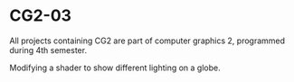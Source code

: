 CG2-03
======

All projects containing CG2 are part of computer graphics 2, programmed during 4th semester.

Modifying a shader to show different lighting on a globe.

